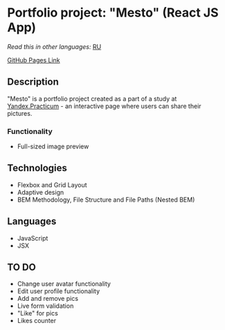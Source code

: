 # Portfolio project: "Mesto" (React JS App)

*Read this in other languages:* [RU](https://github.com/naumch1k/mesto-react/blob/main/README.RU.md) 

[GitHub Pages Link](https://naumch1k.github.io/mesto-react/index.html)

## Description
"Mesto" is a portfolio project created as a part of a study at [Yandex.Practicum](https://practicum.yandex.com/web/ "Web Development Program") - an interactive page where users can share their pictures.

### Functionality
* Full-sized image preview

## Technologies
* Flexbox and Grid Layout
* Adaptive design
* BEM Methodology, File Structure and File Paths (Nested BEM)

## Languages
* JavaScript
* JSX

## TO DO
* Change user avatar functionality
* Edit user profile functionality
* Add and remove pics
* Live form validation
* "Like" for pics
* Likes counter
